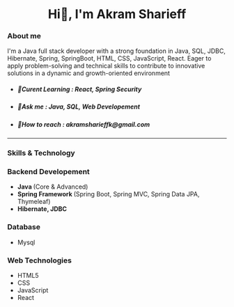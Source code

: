 <h1 align="center">Hi👋, I'm Akram Sharieff </h1> 
<h3>About me</h3>
I'm a Java full stack developer with a strong foundation in Java, SQL, JDBC, Hibernate, Spring, SpringBoot, HTML, CSS, JavaScript, React. Eager to apply problem-solving and technical skills to contribute to innovative solutions in a dynamic and growth-oriented environment

<ul>
  <li>
    <h5>🧾Curent Learning : React, Spring Security</h5></li>
   <li> <h5>💭Ask me : Java, SQL, Web Developement </h5></li>
    <li> <h5>📩How to reach : akramsharieffk@gmail.com </h5> </li>
  
</ul>
<hr>
<h3>Skills & Technology</h3>
<h3>Backend Developement</h3>
<ul>
  <li><b>Java </b>(Core & Advanced)</li>
  <li><b>Spring Framework </b> (Spring Boot, Spring MVC, Spring Data JPA, Thymeleaf)</li>
  <li><b>Hibernate, JDBC</b></li>
</ul>
<h3>Database</h3>
<ul>
  <li>Mysql</li>
</ul>
<h3>Web Technologies</h3>
<ul>
  <li>HTML5</li>
  <li>CSS</li>
  <li>JavaScript</li>
  <li>React</li>
</ul>

